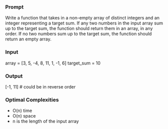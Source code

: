 ### Prompt
Write a function that takes in a non-empty array of distinct integers and an integer representing a target sum. If any two numbers in the input array sum up to the target sum, the function should return them in an array, in any order. If no two numbers sum up to the target sum, the function should return an empty array.

### Input
 array = [3, 5, -4, 8, 11, 1, -1, 6]
 target_sum = 10

### Output
[-1, 11] # could be in reverse order

### Optimal Complexities
* O(n) time
* O(n) space
* n is the length of the input array